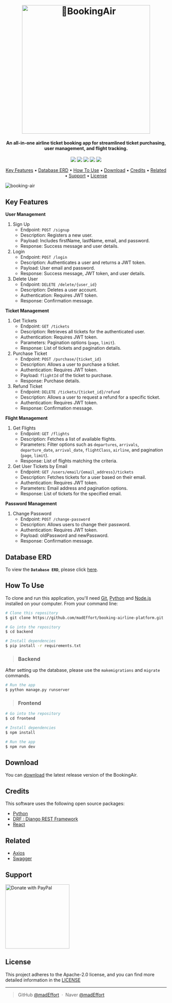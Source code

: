<h1 align="center">
  <br>
  <a href="https://github.com/madEffort/booking-airline-platform.git">
    <img src="https://github.com/madEffort/booking-airline-platform/assets/158125247/c7dcb720-37ae-4b9b-967f-3b201c0a6537" alt="BookingAir" width="400">
  </a>
  <br>
</h1>

<h4 align="center">
  An all-in-one airline ticket booking app for streamlined ticket purchasing, user management, and flight tracking.
</h4>

<p align="center">
<a href="https://github.com/madEffort/booking-airline-platform/blob/main/LICENSE"><img src="https://img.shields.io/badge/License-Apache_2.0-blue"></a>
<a href="https://www.python.org/"><img src="https://img.shields.io/badge/Python-v3.10.12-yellow"></a>
<a href="https://react.dev/"><img src="https://img.shields.io/badge/React-v18.3.1-aqua"></a>
<a href="https://github.com/madEffort/booking-airline-platform.git"><img src="https://img.shields.io/badge/PRs-welcome-green"></a>
<a href="https://www.paypal.me/madEffort"><img src="https://img.shields.io/badge/$-donate-ff69b4"></a>
</p>

<p align="center">
  <a href="#key-features">Key Features</a> • <a href="#database-erd">Database ERD</a> • <a href="#how-to-use">How To Use</a> • <a href="#download">Download</a> • <a href="#credits">Credits</a> • <a href="#related">Related</a> • <a href="#support">Support</a> • <a href="#license">License</a>
</p>

![booking-air](https://github.com/madEffort/booking-airline-platform/assets/158125247/2d34cf43-9bf0-4e7e-bc89-4af8d5d55de9)

## Key Features

**User Management**
1. Sign Up
   - Endpoint: `POST /signup`
   - Description: Registers a new user.
   - Payload: Includes firstName, lastName, email, and password.
   - Response: Success message and user details.
2. Login
   - Endpoint: `POST /login`
   - Description: Authenticates a user and returns a JWT token.
   - Payload: User email and password.
   - Response: Success message, JWT token, and user details.
3. Delete User
   - Endpoint: `DELETE /delete/{user_id}`
   - Description: Deletes a user account.
   - Authentication: Requires JWT token.
   - Response: Confirmation message.

**Ticket Management**
1. Get Tickets
   - Endpoint: `GET /tickets`
   - Description: Retrieves all tickets for the authenticated user.
   - Authentication: Requires JWT token.
   - Parameters: Pagination options (`page`, `limit`).
   - Response: List of tickets and pagination details.
2. Purchase Ticket
   - Endpoint: `POST /purchase/{ticket_id}`
   - Description: Allows a user to purchase a ticket.
   - Authentication: Requires JWT token.
   - Payload: `flightId` of the ticket to purchase.
   - Response: Purchase details.
3. Refund Ticket
   - Endpoint: `DELETE /tickets/{ticket_id}/refund`
   - Description: Allows a user to request a refund for a specific ticket.
   - Authentication: Requires JWT token.
   - Response: Confirmation message.

**Flight Management**
1. Get Flights
   - Endpoint: `GET /flights`
   - Description: Fetches a list of available flights.
   - Parameters: Filter options such as `departures`, `arrivals`, `departure_date`, `arrival_date`, `flightClass`, `airline`, and pagination (`page`, `limit`).
   - Response: List of flights matching the criteria.
2. Get User Tickets by Email
   - Endpoint: `GET /users/email/{email_address}/tickets`
   - Description: Fetches tickets for a user based on their email.
   - Authentication: Requires JWT token.
   - Parameters: Email address and pagination options.
   - Response: List of tickets for the specified email.

**Password Management**
1. Change Password
   - Endpoint: `POST /change-password`
   - Description: Allows users to change their password.
   - Authentication: Requires JWT token.
   - Payload: oldPassword and newPassword.
   - Response: Confirmation message.

## Database ERD

To view the **`Database ERD`**, please click [here](https://www.erdcloud.com/p/rxBGYRpi8yz5r5LEm).

## How To Use

To clone and run this application, you'll need [Git](https://git-scm.com), [Python](https://www.python.org/downloads/) and [Node.js](https://nodejs.org/) installed on your computer. From your command line:

```bash
# Clone this repository
$ git clone https://github.com/madEffort/booking-airline-platform.git

# Go into the repository
$ cd backend

# Install dependencies
$ pip install -r requirements.txt
```

> ### Backend

After setting up the database, please use the `makemigrations` and `migrate` commands.

```bash
# Run the app
$ python manage.py runserver
```

> ### Frontend

```bash
# Go into the repository
$ cd frontend

# Install dependencies
$ npm install

# Run the app
$ npm run dev
```

## Download

You can [download](https://github.com/madEffort/booking-airline-platform/releases) the latest release version of the BookingAir.

## Credits

This software uses the following open source packages:

- [Python](https://www.python.org/)
- [DRF : Django REST Framework](https://www.django-rest-framework.org/)
- [React](https://react.dev/)

## Related

- [Axios](https://axios-http.com/kr/docs/intro)
- [Swagger](https://swagger.io/)

## Support

<a href="https://www.paypal.com/paypalme/madEffort">
<img src="https://raw.githubusercontent.com/stefan-niedermann/paypal-donate-button/master/paypal-donate-button.png" alt="Donate with PayPal" width="200">
</a>


## License

This project adheres to the Apache-2.0 license, and you can find more detailed information in the [LICENSE](https://github.com/madEffort/booking-airline-platform/blob/main/LICENSE)

---

> GitHub [@madEffort](https://github.com/madEffort) &nbsp;&middot;&nbsp;
> Naver [@madEffort](https://search.naver.com/search.naver?where=nexearch&sm=tab_etc&mra=bjky&x_csa=%7B%22fromUi%22%3A%22kb%22%7D&pkid=1&os=32229226&qvt=0&query=%EA%B9%80%ED%98%84%EC%9A%B0)
